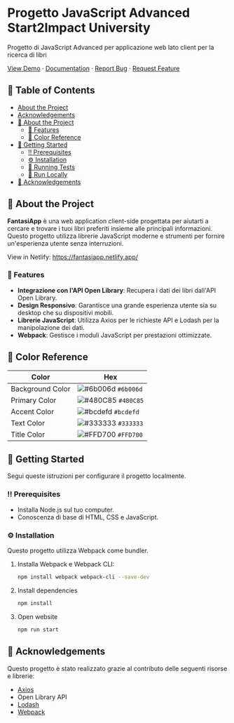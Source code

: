 # Progetto JavaScript Advanced Start2Impact University
Progetto di JavaScript Advanced per applicazione web lato client per la ricerca di libri 


[View Demo](#) · [Documentation](#) · [Report Bug](#) · [Request Feature](#)

## 📔 Table of Contents

- [About the Project](#about-the-project)
- [Acknowledgements](#acknowledgements)
- [🌟 About the Project](#about-the-project)
  - [🎯 Features](#features)
  - [🎨 Color Reference](#color-reference)
- [🧰 Getting Started](#getting-started)
  - [‼️ Prerequisites](#prerequisites)
  - [⚙️ Installation](#installation)
  - [🧪 Running Tests](#running-tests)
  - [🏃 Run Locally](#run-locally)
- [💎 Acknowledgements](#acknowledgements)

## 🌟 About the Project

**FantasiApp** è una web application client-side progettata per aiutarti a cercare e trovare i tuoi libri preferiti insieme alle principali informazioni. Questo progetto utilizza librerie JavaScript moderne e strumenti per fornire un'esperienza utente senza interruzioni.

View in Netlify: https://fantasiapp.netlify.app/

### 🎯 Features

- **Integrazione con l'API Open Library**: Recupera i dati dei libri dall'API Open Library.
- **Design Responsivo**: Garantisce una grande esperienza utente sia su desktop che su dispositivi mobili.
- **Librerie JavaScript**: Utilizza Axios per le richieste API e Lodash per la manipolazione dei dati.
- **Webpack**: Gestisce i moduli JavaScript per prestazioni ottimizzate.

## 🎨 Color Reference

| Color             | Hex          |
| ----------------- | ------------ |
| Background Color  | ![#6b006d](https://via.placeholder.com/10/6b006d?text=+) `#6b006d` |
| Primary Color     | ![#480C85](https://via.placeholder.com/10/480C85?text=+) `#480C85` |
| Accent Color      | ![#bcdefd](https://via.placeholder.com/10/bcdefd?text=+) `#bcdefd` |
| Text Color        | ![#333333](https://via.placeholder.com/10/333333?text=+) `#333333` |
| Title Color       | ![#FFD700](https://via.placeholder.com/10/FFD700?text=+) `#FFD700` |

## 🧰 Getting Started

Segui queste istruzioni per configurare il progetto localmente.

### ‼️ Prerequisites

- Installa Node.js sul tuo computer.
- Conoscenza di base di HTML, CSS e JavaScript.

### ⚙️ Installation

Questo progetto utilizza Webpack come bundler.

1. Installa Webpack e Webpack CLI:

   ```bash
   npm install webpack webpack-cli --save-dev
   
2. Install dependencies

   ```bash
   npm install
   

3. Open website

    ```bash
   npm run start
   ```
    

## 💎 Acknowledgements

Questo progetto è stato realizzato grazie al contributo delle seguenti risorse e librerie:

- [Axios](https://github.com/axios/axios)
- Open Library API
- [Lodash](https://lodash.com/)
- [Webpack](https://webpack.js.org/)




